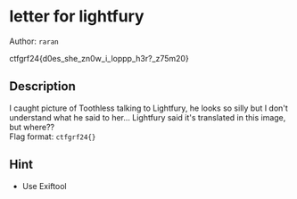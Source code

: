 # letter for lightfury

Author: `raran`

ctfgrf24{d0es_she_zn0w_i_loppp_h3r?_z75m20}

## Description

I caught picture of Toothless talking to Lightfury, he looks so silly but I don't understand what he said to her... Lightfury said it's translated in this image, but where??<br>
Flag format: `ctfgrf24{}`

## Hint

- Use Exiftool
